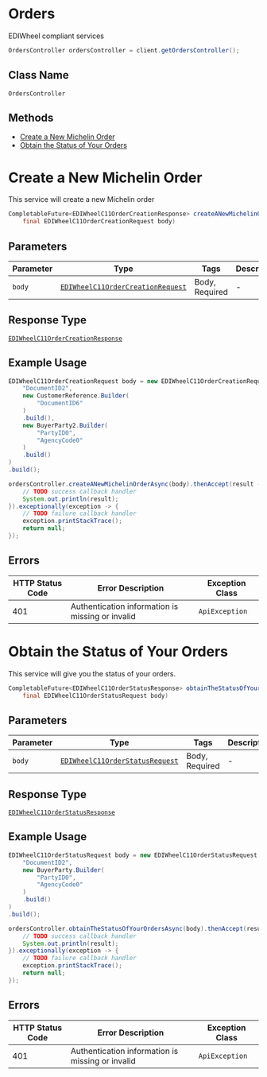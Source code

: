 # Orders

EDIWheel compliant services

```java
OrdersController ordersController = client.getOrdersController();
```

## Class Name

`OrdersController`

## Methods

* [Create a New Michelin Order](../../doc/controllers/orders.md#create-a-new-michelin-order)
* [Obtain the Status of Your Orders](../../doc/controllers/orders.md#obtain-the-status-of-your-orders)


# Create a New Michelin Order

This service will create a new Michelin order

```java
CompletableFuture<EDIWheelC11OrderCreationResponse> createANewMichelinOrderAsync(
    final EDIWheelC11OrderCreationRequest body)
```

## Parameters

| Parameter | Type | Tags | Description |
|  --- | --- | --- | --- |
| `body` | [`EDIWheelC11OrderCreationRequest`](../../doc/models/edi-wheel-c11-order-creation-request.md) | Body, Required | - |

## Response Type

[`EDIWheelC11OrderCreationResponse`](../../doc/models/edi-wheel-c11-order-creation-response.md)

## Example Usage

```java
EDIWheelC11OrderCreationRequest body = new EDIWheelC11OrderCreationRequest.Builder(
    "DocumentID2",
    new CustomerReference.Builder(
        "DocumentID6"
    )
    .build(),
    new BuyerParty2.Builder(
        "PartyID0",
        "AgencyCode0"
    )
    .build()
)
.build();

ordersController.createANewMichelinOrderAsync(body).thenAccept(result -> {
    // TODO success callback handler
    System.out.println(result);
}).exceptionally(exception -> {
    // TODO failure callback handler
    exception.printStackTrace();
    return null;
});
```

## Errors

| HTTP Status Code | Error Description | Exception Class |
|  --- | --- | --- |
| 401 | Authentication information is missing or invalid | `ApiException` |


# Obtain the Status of Your Orders

This service will give you the status of your orders.

```java
CompletableFuture<EDIWheelC11OrderStatusResponse> obtainTheStatusOfYourOrdersAsync(
    final EDIWheelC11OrderStatusRequest body)
```

## Parameters

| Parameter | Type | Tags | Description |
|  --- | --- | --- | --- |
| `body` | [`EDIWheelC11OrderStatusRequest`](../../doc/models/edi-wheel-c11-order-status-request.md) | Body, Required | - |

## Response Type

[`EDIWheelC11OrderStatusResponse`](../../doc/models/edi-wheel-c11-order-status-response.md)

## Example Usage

```java
EDIWheelC11OrderStatusRequest body = new EDIWheelC11OrderStatusRequest.Builder(
    "DocumentID2",
    new BuyerParty.Builder(
        "PartyID0",
        "AgencyCode0"
    )
    .build()
)
.build();

ordersController.obtainTheStatusOfYourOrdersAsync(body).thenAccept(result -> {
    // TODO success callback handler
    System.out.println(result);
}).exceptionally(exception -> {
    // TODO failure callback handler
    exception.printStackTrace();
    return null;
});
```

## Errors

| HTTP Status Code | Error Description | Exception Class |
|  --- | --- | --- |
| 401 | Authentication information is missing or invalid | `ApiException` |

